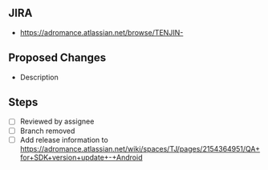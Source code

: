 ## JIRA

- https://adromance.atlassian.net/browse/TENJIN-

## Proposed Changes

- Description

## Steps

- [ ] Reviewed by assignee
- [ ] Branch removed
- [ ] Add release information to https://adromance.atlassian.net/wiki/spaces/TJ/pages/2154364951/QA+for+SDK+version+update+-+Android
